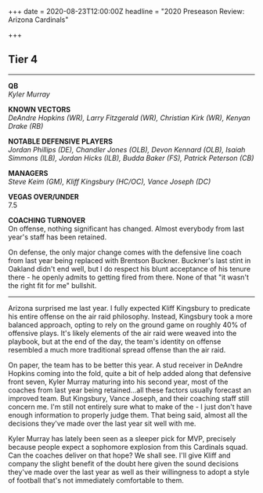 +++
date = 2020-08-23T12:00:00Z
headline = "2020 Preseason Review: Arizona Cardinals"

+++
## Tier 4

***

**QB**  
_Kyler Murray_

**KNOWN VECTORS**  
_DeAndre Hopkins (WR), Larry Fitzgerald (WR), Christian Kirk (WR), Kenyan Drake (RB)_  
  
**NOTABLE DEFENSIVE PLAYERS**  
_Jordan Phillips (DE), Chandler Jones (OLB), Devon Kennard (OLB), Isaiah Simmons (ILB), Jordan Hicks (ILB), Budda Baker (FS), Patrick Peterson (CB)_  
  
**MANAGERS**  
_Steve Keim (GM), Kliff Kingsbury (HC/OC), Vance Joseph (DC)_

**VEGAS OVER/UNDER**  
7\.5

**COACHING TURNOVER**  
On offense, nothing significant has changed. Almost everybody from last year's staff has been retained.

On defense, the only major change comes with the defensive line coach from last year being replaced with Brentson Buckner. Buckner's last stint in Oakland didn't end well, but I do respect his blunt acceptance of his tenure there - he openly admits to getting fired from there. None of that "it wasn't the right fit for me" bullshit.

***

Arizona surprised me last year. I fully expected Kliff Kingsbury to predicate his entire offense on the air raid philosophy. Instead, Kingsbury took a more balanced approach, opting to rely on the ground game on roughly 40% of offensive plays. It's likely elements of the air raid were weaved into the playbook, but at the end of the day, the team's identity on offense resembled a much more traditional spread offense than the air raid.

On paper, the team has to be better this year. A stud receiver in DeAndre Hopkins coming into the fold, quite a bit of help added along that defensive front seven, Kyler Murray maturing into his second year, most of the coaches from last year being retained...all these factors usually forecast an improved team. But Kingsbury, Vance Joseph, and their coaching staff still concern me. I'm still not entirely sure what to make of the - I just don't have enough information to properly judge them. That being said, almost all the decisions they've made over the last year sit well with me.

Kyler Murray has lately been seen as a sleeper pick for MVP, precisely because people expect a sophomore explosion from this Cardinals squad. Can the coaches deliver on that hope? We shall see. I'll give Kliff and company the slight benefit of the doubt here given the sound decisions they've made over the last year as well as their willingness to adopt a style of football that's not immediately comfortable to them.